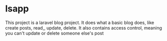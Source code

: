 # lsapp
This project is a laravel blog project. It does what a basic blog does, like create posts, read,, update, delete. It also contains access control, meaning you can't update or delete someone else's post
